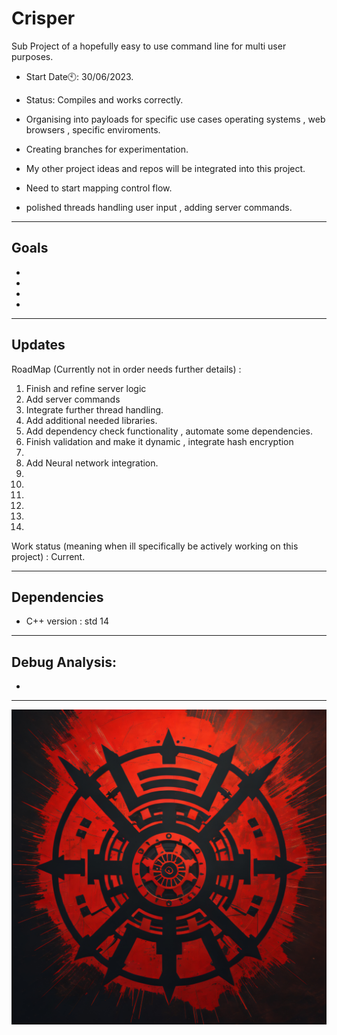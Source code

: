 # Crisper
Sub Project of a hopefully easy to use command line for multi user purposes.

- Start Date🕙: 30/06/2023.

-  Status: Compiles and works correctly.

- Organising into payloads for specific use cases operating systems , web browsers , specific enviroments.

- Creating branches for experimentation. 
- My other project ideas and repos will be integrated into this project.
- Need to start mapping control flow.
- polished threads handling user input , adding server commands.

--------------------------------------------------------
Goals
-----

-
-
-
-
-------------------------------------------------------------------------
Updates
---

RoadMap (Currently not in order needs further details) :
  1. Finish and refine server logic
  2. Add server commands 
  3. Integrate further thread handling.
  4. Add additional needed libraries.
  5. Add dependency check functionality , automate some dependencies.
  6. Finish validation and make it dynamic , integrate hash encryption
  7. 
  8. Add Neural network integration.
  9.
  10.
  11.
  12.
  13.
  14.

Work status (meaning when ill specifically be actively working on this project) : Current.

---------------
Dependencies
----
- C++ version : std 14
---------------
Debug Analysis:
---
-



-------------------------------------------------------------------------------------------------
![CRISPER2](https://raw.githubusercontent.com/indirectDirectEnumeration69/Crisper/main/CRISPER2.png)


